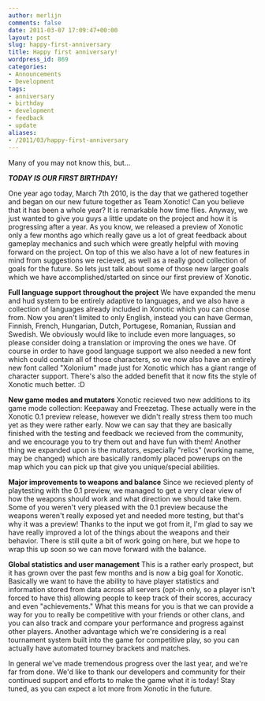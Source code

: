 ```yaml
---
author: merlijn
comments: false
date: 2011-03-07 17:09:47+00:00
layout: post
slug: happy-first-anniversary
title: Happy first anniversary!
wordpress_id: 869
categories:
- Announcements
- Development
tags:
- anniversary
- birthday
- development
- feedback
- update
aliases:
- /2011/03/happy-first-anniversary
---
```


Many of you may not know this, but...

_**TODAY IS OUR FIRST BIRTHDAY!**_

One year ago today, March 7th 2010, is the day that we gathered together and began on our new future together as Team Xonotic! Can you believe that it has been a whole year? It is remarkable how time flies. Anyway, we just wanted to give you guys a little update on the project and how it is progressing after a year. As you know, we released a preview of Xonotic only a few months ago which really gave us a lot of great feedback about gameplay mechanics and such which were greatly helpful with moving forward on the project. On top of this we also have a lot of new features in mind from suggestions we recieved, as well as a really good collection of goals for the future. So lets just talk about some of those new larger goals which we have accomplished/started on since our first preview of Xonotic.

**Full language support throughout the project**
We have expanded the menu and hud system to be entirely adaptive to languages, and we also have a collection of languages already included in Xonotic which you can choose from. Now you aren't limited to only English, instead you can have German, Finnish, French, Hungarian, Dutch, Portugese, Romanian, Russian and Swedish. We obviously would like to include even more languages, so please consider doing a translation or improving the ones we have. Of course in order to have good language support we also needed a new font which could contain all of those characters, so we now also have an entirely new font called "Xolonium" made just for Xonotic which has a giant range of character support. There's also the added benefit that it now fits the style of Xonotic much better. :D

**New game modes and mutators**
Xonotic recieved two new additions to its game mode collection: Keepaway and Freezetag. These actually were in the Xonotic 0.1 preview release, however we didn't really stress them too much yet as they were rather early. Now we can say that they are basically finished with the testing and feedback we recieved from the community, and we encourage you to try them out and have fun with them! Another thing we expanded upon is the mutators, especially "relics" (working name, may be changed) which are basically randomly placed powerups on the map which you can pick up that give you unique/special abilities.

**Major improvements to weapons and balance**
Since we recieved plenty of playtesting with the 0.1 preview, we managed to get a very clear view of how the weapons should work and what direction we should take them. Some of you weren't very pleased with the 0.1 preview because the weapons weren't really exposed yet and needed more testing, but that's why it was a preview! Thanks to the input we got from it, I'm glad to say we have really improved a lot of the things about the weapons and their behavior. There is still quite a bit of work going on here, but we hope to wrap this up soon so we can move forward with the balance.

**Global statistics and user management**
This is a rather early prospect, but it has grown over the past few months and is now a big goal for Xonotic. Basically we want to have the ability to have player statistics and information stored from data across all servers (opt-in only, so a player isn't forced to have this) allowing people to keep track of their scores, accuracy and even "achievements."  What this means for you is that we can provide a way for you to really be competitive with your friends or other clans, and you can also track and compare your performance and progress against other players. Another advantage which we're considering is a real tournament system built into the game for competitive play, so you can actually have automated tourney brackets and matches.

In general we've made tremendous progress over the last year, and we're far from done. We'd like to thank our developers and community for their continued support and efforts to make the game what it is today! Stay tuned, as you can expect a lot more from Xonotic in the future.
